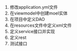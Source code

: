 1. 修改application.yml文件
2. 在viewmodel中创建moel实体
3. 在项目中定义DAO
4. 在resources文件中定义xml文件
5. 定义service接口并实现
6. 定义rest
7. 测试接口